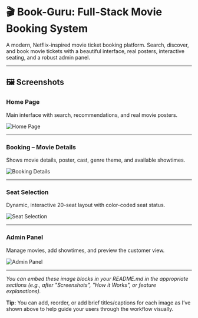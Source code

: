 # 🎬 Book-Guru: Full-Stack Movie Booking System

A modern, Netflix-inspired movie ticket booking platform. Search, discover, and book movie tickets with a beautiful interface, real posters, interactive seating, and a robust admin panel.

---

## 🖼️ Screenshots

### Home Page  
Main interface with search, recommendations, and real movie posters.

![Home Page](https://ppl-ai-file-upload.s3.amazonaws.com/web/direct-files/attachments/images/83189034/11aae440-f2d2-4e01-ad2c-07fad0774255/Screenshot-2025-07-22-173502.jpg)

---

### Booking – Movie Details  
Shows movie details, poster, cast, genre theme, and available showtimes.

![Booking Details](https://ppl-ai-file-upload.s3.amazonaws.com/web/direct-files/attachments/images/83189034/dd2384d9-9e69-4fdf-a345-76b606f54dd2/Screenshot-2025-07-22-173534.jpg)

---

### Seat Selection  
Dynamic, interactive 20-seat layout with color-coded seat status.

![Seat Selection](https://ppl-ai-file-upload.s3.amazonaws.com/web/direct-files/attachments/images/83189034/74464ac5-3427-4eb6-9f24-598a0bff95fd/Screenshot-2025-07-22-173601.jpg)

---

### Admin Panel  
Manage movies, add showtimes, and preview the customer view.

![Admin Panel](https://ppl-ai-file-upload.s3.amazonaws.com/web/direct-files/attachments/images/83189034/236264c8-20cd-4d13-b41e-15aa2bb711cd/Screenshot-2025-07-22-173813.jpg)

---

_You can embed these image blocks in your README.md in the appropriate sections (e.g., after "Screenshots", "How it Works", or feature explanations)._

**Tip:** You can add, reorder, or add brief titles/captions for each image as I’ve shown above to help guide your users through the workflow visually.
